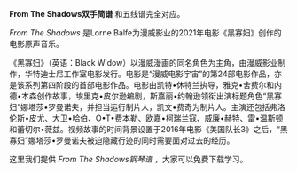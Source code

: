 

**From The Shadows双手简谱** 和五线谱完全对应。

_From The Shadows_ 是Lorne Balfe为漫威影业的2021年电影《黑寡妇》创作的电影原声音乐。

《黑寡妇》（英语：Black
Widow）以漫威漫画的同名角色为主角，由漫威影业制作，华特迪士尼工作室电影发行。电影是“漫威电影宇宙”的第24部电影作品，亦是该系列第四阶段的首部电影作品。电影由凯特•休特兰执导，雅克•舍费尔和内德•本森创作故事，埃里克•皮尔逊编剧，斯嘉丽•约翰逊领衔出演标题角色“黑寡妇”娜塔莎•罗曼诺夫，并担当运行制片人，凯文•费奇为制片人。主演还包括弗洛伦斯•皮尤、大卫•哈伯、O•T•费本勒、欧嘉•柯瑞兰寇、威廉•赫特、雷•温斯顿和蕾切尔•薇兹。视频故事的时间背景设置于2016年电影《美国队长3》之后，“黑寡妇”娜塔莎•罗曼诺夫被迫隐藏行迹的同时需要面对过去的经历。

这里我们提供 _From The Shadows钢琴谱_ ，大家可以免费下载学习。


